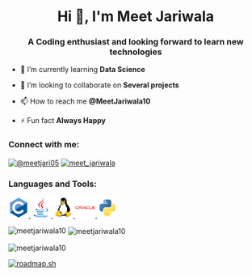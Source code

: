 <h1 align="center">Hi 👋, I'm Meet Jariwala</h1>
<h3 align="center">A Coding enthusiast and looking forward to learn new technologies</h3>

- 🌱 I’m currently learning **Data Science**

- 👯 I’m looking to collaborate on **Several projects**

- 📫 How to reach me **@MeetJariwala10**

- ⚡ Fun fact **Always Happy**

<h3 align="left">Connect with me:</h3>
<p align="left">
<a href="https://medium.com/@meetjari05" target="blank"><img align="center" src="https://raw.githubusercontent.com/rahuldkjain/github-profile-readme-generator/master/src/images/icons/Social/medium.svg" alt="@meetjari05" height="30" width="40" /></a>
<a href="https://www.codechef.com/users/meet_jariwala" target="blank"><img align="center" src="https://cdn.jsdelivr.net/npm/simple-icons@3.1.0/icons/codechef.svg" alt="meet_jariwala" height="30" width="40" /></a>
</p>

<h3 align="left">Languages and Tools:</h3>
<p align="left"> <a href="https://www.cprogramming.com/" target="_blank" rel="noreferrer"> <img src="https://raw.githubusercontent.com/devicons/devicon/master/icons/c/c-original.svg" alt="c" width="40" height="40"/> </a> <a href="https://www.java.com" target="_blank" rel="noreferrer"> <img src="https://raw.githubusercontent.com/devicons/devicon/master/icons/java/java-original.svg" alt="java" width="40" height="40"/> </a> <a href="https://www.linux.org/" target="_blank" rel="noreferrer"> <img src="https://raw.githubusercontent.com/devicons/devicon/master/icons/linux/linux-original.svg" alt="linux" width="40" height="40"/> </a> <a href="https://www.oracle.com/" target="_blank" rel="noreferrer"> <img src="https://raw.githubusercontent.com/devicons/devicon/master/icons/oracle/oracle-original.svg" alt="oracle" width="40" height="40"/> </a> <a href="https://www.python.org" target="_blank" rel="noreferrer"> <img src="https://raw.githubusercontent.com/devicons/devicon/master/icons/python/python-original.svg" alt="python" width="40" height="40"/> </a> </p>

<p><img align="left" src="https://github-readme-stats.vercel.app/api/top-langs?username=meetjariwala10&show_icons=true&locale=en&layout=compact" alt="meetjariwala10" /></p>

<p>&nbsp;<img align="center" src="https://github-readme-stats.vercel.app/api?username=meetjariwala10&show_icons=true&locale=en" alt="meetjariwala10" /></p>

<p><img align="center" src="https://github-readme-streak-stats.herokuapp.com/?user=meetjariwala10&" alt="meetjariwala10" /></p>

<a href="https://roadmap.sh"><img src="https://api.roadmap.sh/v1-badge/wide/65ae4f0b0c548122831bbc3d?variant=light&roadmaps=computer-science%2Cai-data-scientist" alt="roadmap.sh"/></a>
